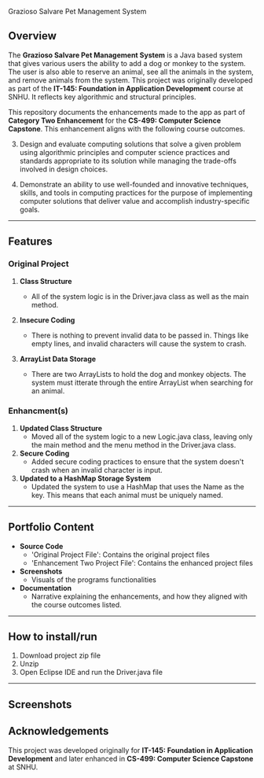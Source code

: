  Grazioso Salvare Pet Management System

## Overview
The **Grazioso Salvare Pet Management System** is a Java based system that gives various users the ability to add a dog or monkey to the system. The user is also able to reserve an animal, see all the animals in the system, and remove animals from the system. This project was originally developed as part of the **IT-145: Foundation in Application Development** course at SNHU. It reflects key algorithmic and structural principles.

This repository documents the enhancements made to the app as part of **Category Two Enhancement** for the **CS-499: Computer Science Capstone**. This enhancement aligns with the following course outcomes.

3. Design and evaluate computing solutions that solve a given problem using algorithmic principles and computer science practices and standards appropriate to its solution while managing the trade-offs involved in design choices.

4. Demonstrate an ability to use well-founded and innovative techniques, skills, and tools in computing practices for the purpose of implementing computer solutions that deliver value and accomplish industry-specific goals.
---

## Features

### **Original Project** 
1. **Class Structure**
    - All of the system logic is in the Driver.java class as well as the main method.
      
2. **Insecure Coding**
     - There is nothing to prevent invalid data to be passed in. Things like empty lines, and invalid characters will cause the system to crash.
       
3. **ArrayList Data Storage**
     - There are two ArrayLists to hold the dog and monkey objects. The system must itterate through the entire ArrayList when searching for an animal.

### **Enhancment(s)**
1. **Updated Class Structure**
    - Moved all of the system logic to a new Logic.java class, leaving only the main method and the menu method in the Driver.java class.
2. **Secure Coding**
    - Added secure coding practices to ensure that the system doesn't crash when an invalid character is input.
3. **Updated to a HashMap Storage System**
    - Updated the system to use a HashMap that uses the Name as the key. This means that each animal must be uniquely named.
      
---

## Portfolio Content
- **Source Code**
    - 'Original Project File': Contains the original project files
    - 'Enhancement Two Project File': Contains the enhanced project files
- **Screenshots**
    - Visuals of the programs functionalities
- **Documentation**
    - Narrative explaining the enhancements, and how they aligned with the course outcomes listed.
---

## How to install/run
1. Download project zip file
2. Unzip
3. Open Eclipse IDE and run the Driver.java file
   
---
## Screenshots

## Acknowledgements

This project was developed originally for **IT-145: Foundation in Application Development** and later enhanced in **CS-499: Computer Science Capstone** at SNHU. 
